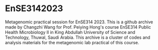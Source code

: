 # EnSE3142023
Metagenomic practical session for EnSE314 2023. 
This is a github archive made by Changzhi Wang for Prof. Peiying Hong's course EnSE314 Public Health Microbiology II in King Abdullah University of Science and Technology, Thuwal, Saudi Arabia. 
This archive is a cluster of codes and analysis materials for the metagenomic lab practical of this course. 
